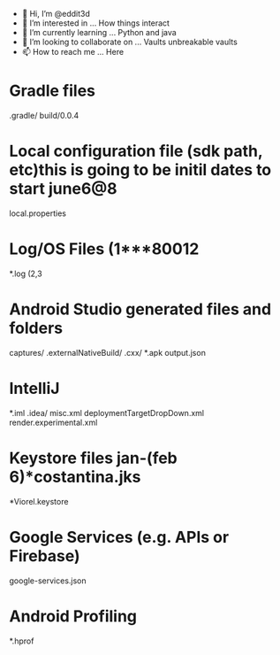 - 👋 Hi, I’m @eddit3d
- 👀 I’m interested in ... How things interact 
- 🌱 I’m currently learning ... Python and java
- 💞️ I’m looking to collaborate on ... Vaults unbreakable vaults 
- 📫 How to reach me ... Here

<!---
eddit3d/eddit3d is a ✨ special ✨ repository because its `README.md` (this file) appears on your GitHub profile.
You can click the Preview link to take a look at your changes.
--->
# Gradle files
.gradle/
build/0.0.4

# Local configuration file (sdk path, etc)this is going to be initil dates to start june6@8
local.properties

# Log/OS Files (1***80012
*.log (2,3

# Android Studio generated files and folders
captures/
.externalNativeBuild/
.cxx/
*.apk
output.json

# IntelliJ
*.iml
.idea/
misc.xml
deploymentTargetDropDown.xml
render.experimental.xml

# Keystore files jan-(feb 6)*costantina.jks
*Viorel.keystore

# Google Services (e.g. APIs or Firebase)
google-services.json

# Android Profiling
*.hprof
